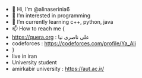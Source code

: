 - 👋 Hi, I’m @alinaserinia6
- 👀 I’m interested in programming
- 🌱 I’m currently learning c++, python, java
- 📫 How to reach me {
-   https://quera.org : علی ناصری نیا
-   codeforces : https://codeforces.com/profile/Ya_Ali
- }
- live in iran
- University student
- amirkabir university : https://aut.ac.ir/
<!---
alinaserinia6/alinaserinia6 is a ✨ special ✨ repository because its `README.md` (this file) appears on your GitHub profile.
You can click the Preview link to take a look at your changes.
--->
